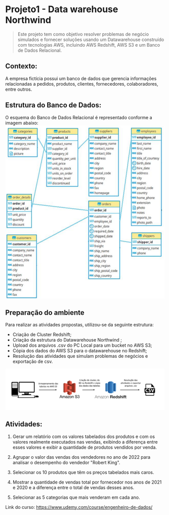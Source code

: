 # Projeto1 - Data warehouse Northwind

>Este projeto tem como objetivo resolver problemas de negócio simulados e fornecer soluções usando um Datawarehouse construído com tecnologias AWS, incluindo AWS Redshift, AWS S3 e um Banco de Dados Relacional.

## Contexto: 

A empresa fictícia possui um banco de dados que gerencia informações relacionadas a pedidos, produtos, clientes, fornecedores, colaboradores, entre outros.

## Estrutura do Banco de Dados:
O esquema do Banco de Dados Relacional é representado conforme a imagem abaixo:
![esquema](diagrama.png)
<!-- colocar screenshoot do seu projeto -->

## Preparação do ambiente

Para realizar as atividades propostas, utilizou-se da seguinte estrutura:
 
* Criação de Cluster Redshift;
* Criação da estrutura do Datawarehouse Northwind ;
* Upload dos arquivos .csv do PC Local para um bucket no AWS S3;
* Cópia dos dados do AWS S3 para o datawarehouse no Redshift;
* Resolução das atividades que simulam problemas de negócios e exportação de csv.

![esquema](diagrama_projeto.png)

## Atividades: 
 1. Gerar um relatório com os valores tabelados dos produtos e com os valores realmente executados nas vendas, exibindo a diferença entre esses valores e exibir a quantidade de produtos vendidos por venda.    

 2. Agrupar o valor das vendas dos vendedores no ano de 2022 para analisar o desempenho do vendedor "Robert King".

 3. Selecionar os 10 produtos que têm os preços tabelados mais caros.

4. Mostrar a quantidade de vendas total por fornecedor nos anos de 2021 e 2020 e a diferença entre o total de vendas desses anos.

5. Selecionar as 5 categorias que mais venderam em cada ano.





Link do curso: <https://www.udemy.com/course/engenheiro-de-dados/>
